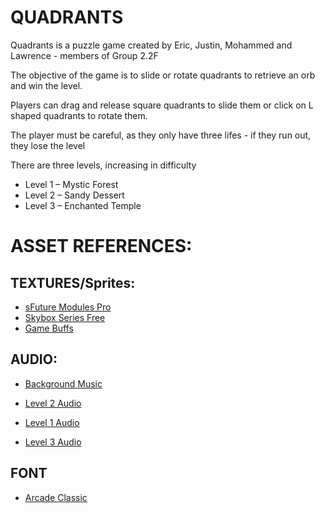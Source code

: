 # QUADRANTS
Quadrants is a puzzle game created by Eric, Justin, Mohammed and Lawrence - members of Group 2.2F

The objective of the game is to slide or rotate quadrants to retrieve an orb and win the level.

Players can drag and release square quadrants to slide them or click on L shaped quadrants to rotate them.

The player must be careful, as they only have three lifes - if they run out, they lose the level

There are three levels, increasing in difficulty

- Level 1 – Mystic Forest
- Level 2 – Sandy Dessert
- Level 3 – Enchanted Temple




# ASSET REFERENCES:

## TEXTURES/Sprites:
- [sFuture Modules Pro](https://assetstore.unity.com/packages/3d/environments/sci-fi/sfuture-modules-pro-space-and-ground-104018)
- [Skybox Series Free](https://assetstore.unity.com/packages/2d/textures-materials/sky/skybox-series-free-103633)
- [Game Buffs](https://assetstore.unity.com/packages/2d/textures-materials/25-free-stylized-textures-grass-ground-floors-walls-more-241895)

##   AUDIO:
- [Background Music](https://assetstore.unity.com/packages/audio/music/electronic/synthwave-retro-song-romancing-the-storm-226321)

- [Level 2 Audio](https://assetstore.unity.com/packages/audio/ambient/sci-fi/retro-synth-80-90-s-191422)
- [Level 1 Audio](https://assetstore.unity.com/packages/audio/music/electronic/free-cyberpunk-sci-fi-soundtrack-183868)
- [Level 3 Audio](https://assetstore.unity.com/packages/audio/music/electronic/future-213766)

## FONT
- [Arcade Classic](https://www.dafont.com/arcade-classic-2.font)
